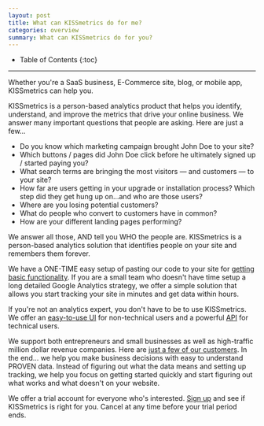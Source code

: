 ```yaml
---
layout: post
title: What can KISSmetrics do for me?
categories: overview
summary: What can KISSmetrics do for you?
---
```

* Table of Contents
{:toc}
* * *

Whether you're a SaaS business, E-Commerce site, blog, or mobile app, KISSmetrics can help you.

KISSmetrics is a person-based analytics product that helps you identify, understand, and improve the metrics that drive your online business. We answer many important questions that people are asking. Here are just a few... 

* Do you know which marketing campaign brought John Doe to your site?
* Which buttons / pages did John Doe click before he ultimately signed up / started paying you?
* What search terms are bringing the most visitors — and customers — to your site?
* How far are users getting in your upgrade or installation process? Which step did they get hung up on...and who are those users?
* Where are you losing potential customers?
* What do people who convert to customers have in common?
* How are your different landing pages performing?

We answer all those, AND tell you WHO the people are. KISSmetrics is a person-based analytics solution that identifies people on your site and remembers them forever.  

We have a ONE-TIME easy setup of pasting our code to your site for [getting basic functionality][auto-track]. If you are a small team who doesn't have time setup a long detailed Google Analytics strategy, we offer a simple solution that allows you start tracking your site in minutes and get data within hours.

If you're not an analytics expert, you don't have to be to use KISSmetrics. We offer an [easy-to-use UI][event-lib] for non-technical users and a powerful [API][apis] for technical users.

We support both entrepreneurs and small businesses as well as high-traffic million dollar revenue companies. Here are [just a few of our customers][customers]. In the end... we help you make business decisions with easy to understand PROVEN data. Instead of figuring out what the data means and setting up tracking, we help you focus on getting started quickly and start figuring out what works and what doesn't on your website.

We offer a trial account for everyone who's interested. [Sign up][sign-up] and see if KISSmetrics is right for you. Cancel at any time before your trial period ends.

[event-lib]: /tools/event-library
[apis]: /apis
[auto-track]: /apis/javascript#events-automatically-tracked
[customers]: http://www.kissmetrics.com/customers
[sign-up]: https://www.kissmetrics.com/signup